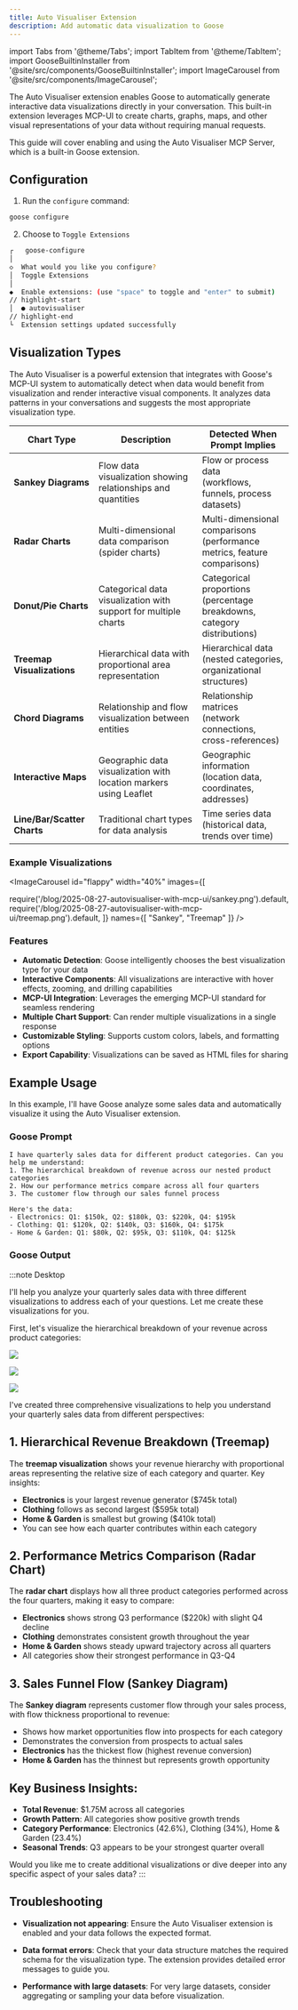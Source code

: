 ```yaml
---
title: Auto Visualiser Extension
description: Add automatic data visualization to Goose
---
```


import Tabs from '@theme/Tabs';
import TabItem from '@theme/TabItem';
import GooseBuiltinInstaller from '@site/src/components/GooseBuiltinInstaller';
import ImageCarousel from '@site/src/components/ImageCarousel';

The Auto Visualiser extension enables Goose to automatically generate interactive data visualizations directly in your conversation. This built-in extension leverages MCP-UI to create charts, graphs, maps, and other visual representations of your data without requiring manual requests.

This guide will cover enabling and using the Auto Visualiser MCP Server, which is a built-in Goose extension.

## Configuration


<Tabs groupId="interface">
  <TabItem value="ui" label="Goose Desktop" default>
  <GooseBuiltinInstaller
    extensionName="Auto Visualiser"
    description="Automatically generate interactive data visualizations"
  />
  </TabItem>
  <TabItem value="cli" label="Goose CLI">

  1. Run the `configure` command:
  ```sh
  goose configure
  ```

  2. Choose to `Toggle Extensions`
  ```sh
  ┌   goose-configure 
  │
  ◇  What would you like you configure?
  │  Toggle Extensions 
  │
  ◆  Enable extensions: (use "space" to toggle and "enter" to submit)
  // highlight-start    
  │  ● autovisualiser
  // highlight-end  
  └  Extension settings updated successfully
  ```
  </TabItem>
</Tabs>


## Visualization Types

The Auto Visualiser is a powerful extension that integrates with Goose's MCP-UI system to automatically detect when data would benefit from visualization and render interactive visual components. It analyzes data patterns in your conversations and suggests the most appropriate visualization type.

| Chart Type | Description | Detected When Prompt Implies |
|------------|-------------|------------------------------|
| **Sankey Diagrams** | Flow data visualization showing relationships and quantities | Flow or process data <br/>(workflows, funnels, process datasets) |
| **Radar Charts** | Multi-dimensional data comparison (spider charts) | Multi-dimensional comparisons <br/>(performance metrics, feature comparisons) |
| **Donut/Pie Charts** | Categorical data visualization with support for multiple charts | Categorical proportions <br/>(percentage breakdowns, category distributions) |
| **Treemap Visualizations** | Hierarchical data with proportional area representation | Hierarchical data <br/>(nested categories, organizational structures) |
| **Chord Diagrams** | Relationship and flow visualization between entities | Relationship matrices <br/>(network connections, cross-references) |
| **Interactive Maps** | Geographic data visualization with location markers using Leaflet | Geographic information <br/>(location data, coordinates, addresses) |
| **Line/Bar/Scatter Charts** | Traditional chart types for data analysis | Time series data <br/>(historical data, trends over time) |

### Example Visualizations

<ImageCarousel id="flappy" width="40%" images={[

  require('/blog/2025-08-27-autovisualiser-with-mcp-ui/sankey.png').default,
  require('/blog/2025-08-27-autovisualiser-with-mcp-ui/treemap.png').default,
 ]}
 names={[
    "Sankey",
    "Treemap"
  ]} />

### Features

- **Automatic Detection**: Goose intelligently chooses the best visualization type for your data
- **Interactive Components**: All visualizations are interactive with hover effects, zooming, and drilling capabilities
- **MCP-UI Integration**: Leverages the emerging MCP-UI standard for seamless rendering
- **Multiple Chart Support**: Can render multiple visualizations in a single response
- **Customizable Styling**: Supports custom colors, labels, and formatting options
- **Export Capability**: Visualizations can be saved as HTML files for sharing


## Example Usage

In this example, I'll have Goose analyze some sales data and automatically visualize it using the Auto Visualiser extension.


### Goose Prompt
```
I have quarterly sales data for different product categories. Can you help me understand:
1. The hierarchical breakdown of revenue across our nested product categories
2. How our performance metrics compare across all four quarters  
3. The customer flow through our sales funnel process

Here's the data:
- Electronics: Q1: $150k, Q2: $180k, Q3: $220k, Q4: $195k
- Clothing: Q1: $120k, Q2: $140k, Q3: $160k, Q4: $175k  
- Home & Garden: Q1: $80k, Q2: $95k, Q3: $110k, Q4: $125k
```

### Goose Output

:::note Desktop

I'll help you analyze your quarterly sales data with three different visualizations to address each of your questions. Let me create these visualizations for you.

First, let's visualize the hierarchical breakdown of your revenue across product categories:

![](/img/autovisualiser-treemap.png)

![](/img/autovisualiser-radar.png)

![](/img/autovisualiser-sankey.png)


I've created three comprehensive visualizations to help you understand your quarterly sales data from different perspectives:

## 1. Hierarchical Revenue Breakdown (Treemap)
The **treemap visualization** shows your revenue hierarchy with proportional areas representing the relative size of each category and quarter. Key insights:
- **Electronics** is your largest revenue generator ($745k total)
- **Clothing** follows as second largest ($595k total) 
- **Home & Garden** is smallest but growing ($410k total)
- You can see how each quarter contributes within each category

## 2. Performance Metrics Comparison (Radar Chart)
The **radar chart** displays how all three product categories performed across the four quarters, making it easy to compare:
- **Electronics** shows strong Q3 performance ($220k) with slight Q4 decline
- **Clothing** demonstrates consistent growth throughout the year
- **Home & Garden** shows steady upward trajectory across all quarters
- All categories show their strongest performance in Q3-Q4

## 3. Sales Funnel Flow (Sankey Diagram)
The **Sankey diagram** represents customer flow through your sales process, with flow thickness proportional to revenue:
- Shows how market opportunities flow into prospects for each category
- Demonstrates the conversion from prospects to actual sales
- **Electronics** has the thickest flow (highest revenue conversion)
- **Home & Garden** has the thinnest but represents growth opportunity

## Key Business Insights:
- **Total Revenue**: $1.75M across all categories
- **Growth Pattern**: All categories show positive growth trends
- **Category Performance**: Electronics (42.6%), Clothing (34%), Home & Garden (23.4%)
- **Seasonal Trends**: Q3 appears to be your strongest quarter overall

Would you like me to create additional visualizations or dive deeper into any specific aspect of your sales data?
:::



## Troubleshooting

- **Visualization not appearing**: Ensure the Auto Visualiser extension is enabled and your data follows the expected format.

- **Data format errors**: Check that your data structure matches the required schema for the visualization type. The extension provides detailed error messages to guide you.

- **Performance with large datasets**: For very large datasets, consider aggregating or sampling your data before visualization.

